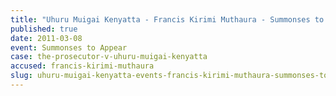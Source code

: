 ```yaml
---
title: "Uhuru Muigai Kenyatta - Francis Kirimi Muthaura - Summonses to Appear"
published: true
date: 2011-03-08
event: Summonses to Appear
case: the-prosecutor-v-uhuru-muigai-kenyatta
accused: francis-kirimi-muthaura
slug: uhuru-muigai-kenyatta-events-francis-kirimi-muthaura-summonses-to appear
---
```

